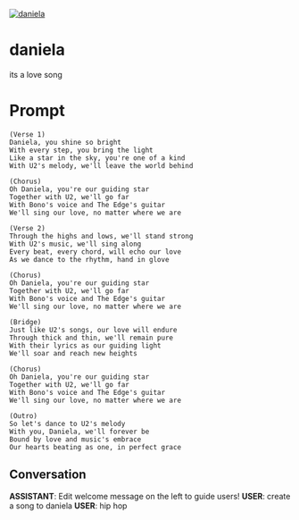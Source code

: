 
[![daniela ](https://flow-prompt-covers.s3.us-west-1.amazonaws.com/icon/Abstract/i5.png)]()
# daniela  
its a love song 

# Prompt

```
(Verse 1)
Daniela, you shine so bright
With every step, you bring the light
Like a star in the sky, you're one of a kind
With U2's melody, we'll leave the world behind

(Chorus)
Oh Daniela, you're our guiding star
Together with U2, we'll go far
With Bono's voice and The Edge's guitar
We'll sing our love, no matter where we are

(Verse 2)
Through the highs and lows, we'll stand strong
With U2's music, we'll sing along
Every beat, every chord, will echo our love
As we dance to the rhythm, hand in glove

(Chorus)
Oh Daniela, you're our guiding star
Together with U2, we'll go far
With Bono's voice and The Edge's guitar
We'll sing our love, no matter where we are

(Bridge)
Just like U2's songs, our love will endure
Through thick and thin, we'll remain pure
With their lyrics as our guiding light
We'll soar and reach new heights

(Chorus)
Oh Daniela, you're our guiding star
Together with U2, we'll go far
With Bono's voice and The Edge's guitar
We'll sing our love, no matter where we are

(Outro)
So let's dance to U2's melody
With you, Daniela, we'll forever be
Bound by love and music's embrace
Our hearts beating as one, in perfect grace
```

## Conversation

**ASSISTANT**: Edit welcome message on the left to guide users!
**USER**: create a song to daniela 
**USER**: hip hop 


